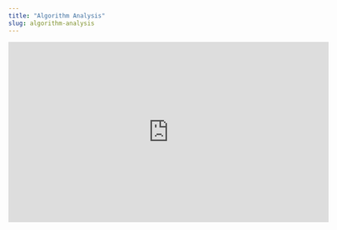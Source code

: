 ```yaml
---
title: "Algorithm Analysis"
slug: algorithm-analysis
---
```




<embed src="https://s3.amazonaws.com/mgwu-misc/MS-17/Slides/Algorithm+Analysis.pdf" width="640" height="360" type='application/pdf'>